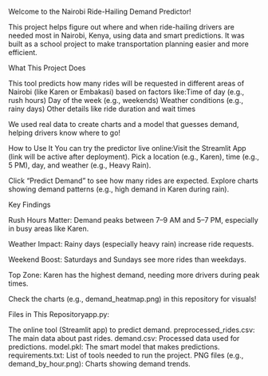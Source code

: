 Welcome to the Nairobi Ride-Hailing Demand Predictor! 

This project helps figure out where and when ride-hailing drivers are needed most in Nairobi, Kenya, using data and smart predictions. It was built as a school project to make transportation planning easier and more efficient.

What This Project Does

This tool predicts how many rides will be requested in different areas of Nairobi (like Karen or Embakasi) based on factors like:Time of day (e.g., rush hours)
Day of the week (e.g., weekends)
Weather conditions (e.g., rainy days)
Other details like ride duration and wait times

We used real data to create charts and a model that guesses demand, helping drivers know where to go!

How to Use It
You can try the predictor live online:Visit the Streamlit App (link will be active after deployment).
Pick a location (e.g., Karen), time (e.g., 5 PM), day, and weather (e.g., Heavy Rain).

Click “Predict Demand” to see how many rides are expected.
Explore charts showing demand patterns (e.g., high demand in Karen during rain).

Key Findings

Rush Hours Matter: Demand peaks between 7–9 AM and 5–7 PM, especially in busy areas like Karen.

Weather Impact: Rainy days (especially heavy rain) increase ride requests.

Weekend Boost: Saturdays and Sundays see more rides than weekdays.

Top Zone: Karen has the highest demand, needing more drivers during peak times.

Check the charts (e.g., demand_heatmap.png) in this repository for visuals!

Files in This Repositoryapp.py: 

The online tool (Streamlit app) to predict demand.
preprocessed_rides.csv: The main data about past rides.
demand.csv: Processed data used for predictions.
model.pkl: The smart model that makes predictions.
requirements.txt: List of tools needed to run the project.
PNG files (e.g., demand_by_hour.png): Charts showing demand trends.

